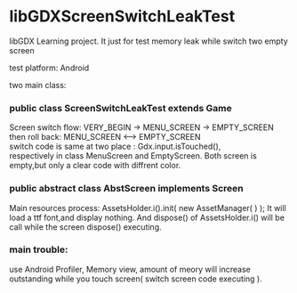 # libGDXScreenSwitchLeakTest
libGDX Learning project. It just for test memory leak while switch two empty screen

test platform: Android

two main class:

### public class ScreenSwitchLeakTest extends Game 
Screen switch flow: VERY_BEGIN -> MENU_SCREEN -> EMPTY_SCREEN   
then roll back: MENU_SCREEN <--> EMPTY_SCREEN                   
switch code is same at two place : Gdx.input.isTouched(),       
respectively in class MenuScreen and EmptyScreen.
Both screen is empty,but only a clear code with diffrent color.

### public abstract class AbstScreen implements Screen 
Main resources process: AssetsHolder.i().init( new AssetManager( ) );
It will load a ttf font,and display nothing.
And dispose() of AssetsHolder.i() will be call while the screen dispose() executing.

### main trouble:  
use Android Profiler, Memory view, amount of meory will increase outstanding while you touch screen( switch screen code executing ).
